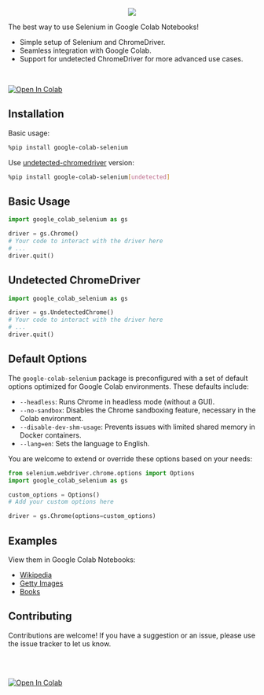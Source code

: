 <p align="center">
    <img src="https://github.com/jpjacobpadilla/Google-Colab-Selenium/blob/ecce30fd1f5f151e0c1d946259cf19de33aa8e9d/logo.png?raw=true">
</p>

The best way to use Selenium in Google Colab Notebooks!

- Simple setup of Selenium and ChromeDriver.
- Seamless integration with Google Colab.
- Support for undetected ChromeDriver for more advanced use cases.
<br>

[![Open In Colab](https://colab.research.google.com/assets/colab-badge.svg)](https://colab.research.google.com/drive/1MUFonUP4nlgtYoPIglnr0HsUsqljz64A?usp=sharing)

## Installation  

Basic usage:
```bash
%pip install google-colab-selenium
```

Use [undetected-chromedriver](https://github.com/ultrafunkamsterdam/undetected-chromedriver) version:
```bash
%pip install google-colab-selenium[undetected]
```


## Basic Usage
```python
import google_colab_selenium as gs

driver = gs.Chrome()
# Your code to interact with the driver here
# ...
driver.quit()
```

## Undetected ChromeDriver

```python
import google_colab_selenium as gs

driver = gs.UndetectedChrome()
# Your code to interact with the driver here
# ...
driver.quit()
```

## Default Options

The `google-colab-selenium` package is preconfigured with a set of default options optimized for Google Colab environments. These defaults include:

- `--headless`: Runs Chrome in headless mode (without a GUI).
- `--no-sandbox`: Disables the Chrome sandboxing feature, necessary in the Colab environment.
- `--disable-dev-shm-usage`: Prevents issues with limited shared memory in Docker containers.
- `--lang=en`: Sets the language to English.

You are welcome to extend or override these options based on your needs:

```python
from selenium.webdriver.chrome.options import Options
import google_colab_selenium as gs

custom_options = Options()
# Add your custom options here

driver = gs.Chrome(options=custom_options)
```

## Examples
View them in Google Colab Notebooks:

* [Wikipedia](https://colab.research.google.com/drive/17B8rvJfi2gkvyTPPdvs3WjaVlNNbg6IO?usp=sharing)
* [Getty Images](https://colab.research.google.com/drive/14Onq2Mav6Z1EIPuE7K6zDXOtBDz_RQaQ)
* [Books](https://colab.research.google.com/drive/1GLVAF4e2XWVhMZ91bYzrwy-C965twg1K)

## Contributing
Contributions are welcome! If you have a suggestion or an issue, please use the issue tracker to let us know.

<br>
<br>

[![Open In Colab](https://colab.research.google.com/assets/colab-badge.svg)](https://colab.research.google.com/drive/1MUFonUP4nlgtYoPIglnr0HsUsqljz64A?usp=sharing)
